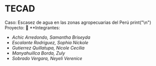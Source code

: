 # **TECAD**
Caso: Escasez de agua en las zonas agropecuarias del Perú
print("\n")
Proyecto:
:notebook_with_decorative_cover: **Integrantes:
* *Achic Arredondo, Samantha Briseyda*
* *Escalante Rodriguez, Sophia Nickole*
* *Gutierrez Quillatupa, Nicole Cecilia*
* *Manyahuillca Borda, Zuly*
* *Sobrado Vergara, Neyeli Verenice*

